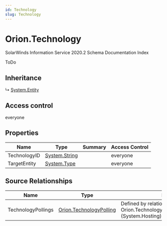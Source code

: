 ```yaml
---
id: Technology
slug: Technology
---
```


# Orion.Technology

SolarWinds Information Service 2020.2 Schema Documentation Index

ToDo

## Inheritance

↳ [System.Entity](./../System/Entity)

## Access control

everyone

## Properties

| Name | Type | Summary | Access Control |
| ------ | ------ | ------ | ------ |
| TechnologyID | [System.String](https://docs.microsoft.com/en-us/dotnet/api/system.string) |  | everyone |
| TargetEntity | [System.Type](https://docs.microsoft.com/en-us/dotnet/api/system.type) |  | everyone |

## Source Relationships

| Name | Type | Notes |
| ------ | ------ | ------ |
| TechnologyPollings | [Orion.TechnologyPolling](./../Orion/TechnologyPolling) | Defined by relationship Orion.TechnologyHostTechnologyPolling (System.Hosting) |

